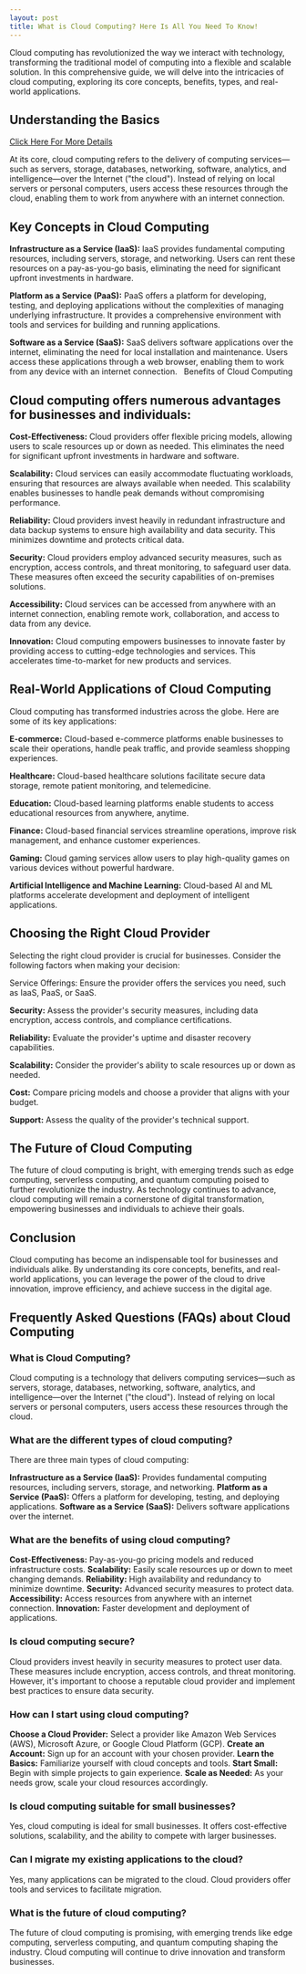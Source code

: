 ```yaml
---
layout: post
title: What is Cloud Computing? Here Is All You Need To Know!
---
```

Cloud computing has revolutionized the way we interact with technology, transforming the traditional model of computing into a flexible and scalable solution. In this comprehensive guide, we will delve into the intricacies of cloud computing, exploring its core concepts, benefits, types, and real-world applications.



<h2>Understanding the Basics</h2> 

[Click Here For More Details](https://www.logicread.com/what-is-cloud-computing/)

At its core, cloud computing refers to the delivery of computing services—such as servers, storage, databases, networking, software, analytics, and intelligence—over the Internet ("the cloud"). Instead of relying on local servers or personal computers, users access these resources through the cloud, enabling them to work from anywhere with an internet connection.   

<h2>Key Concepts in Cloud Computing</h2>

<b>Infrastructure as a Service (IaaS):</b> IaaS provides fundamental computing resources, including servers, storage, and networking. Users can rent these resources on a pay-as-you-go basis, eliminating the need for significant upfront investments in hardware.

<b>Platform as a Service (PaaS):</b> PaaS offers a platform for developing, testing, and deploying applications without the complexities of managing underlying infrastructure. It provides a comprehensive environment with tools and services for building and running applications.

<b>Software as a Service (SaaS):</b> SaaS delivers software applications over the internet, eliminating the need for local installation and maintenance. Users access these applications through a web browser, enabling them to work from any device with an internet connection.   
Benefits of Cloud Computing

<h2>Cloud computing offers numerous advantages for businesses and individuals:</h2>

<b>Cost-Effectiveness:</b> Cloud providers offer flexible pricing models, allowing users to scale resources up or down as needed. This eliminates the need for significant upfront investments in hardware and software.

<b>Scalability:</b> Cloud services can easily accommodate fluctuating workloads, ensuring that resources are always available when needed. This scalability enables businesses to handle peak demands without compromising performance.

<b>Reliability:</b> Cloud providers invest heavily in redundant infrastructure and data backup systems to ensure high availability and data security. This minimizes downtime and protects critical data.

<b>Security:</b> Cloud providers employ advanced security measures, such as encryption, access controls, and threat monitoring, to safeguard user data. These measures often exceed the security capabilities of on-premises solutions.

<b>Accessibility:</b> Cloud services can be accessed from anywhere with an internet connection, enabling remote work, collaboration, and access to data from any device.   

<b>Innovation:</b> Cloud computing empowers businesses to innovate faster by providing access to cutting-edge technologies and services. This accelerates time-to-market for new products and services.

<h2>Real-World Applications of Cloud Computing</h2>

Cloud computing has transformed industries across the globe. Here are some of its key applications:

<b>E-commerce:</b> Cloud-based e-commerce platforms enable businesses to scale their operations, handle peak traffic, and provide seamless shopping experiences.

<b>Healthcare:</b> Cloud-based healthcare solutions facilitate secure data storage, remote patient monitoring, and telemedicine.

<b>Education:</b> Cloud-based learning platforms enable students to access educational resources from anywhere, anytime.

<b>Finance:</b> Cloud-based financial services streamline operations, improve risk management, and enhance customer experiences.

<b>Gaming:</b> Cloud gaming services allow users to play high-quality games on various devices without powerful hardware.

<b>Artificial Intelligence and Machine Learning:</b> Cloud-based AI and ML platforms accelerate development and deployment of intelligent applications.

<h2>Choosing the Right Cloud Provider</h2>

Selecting the right cloud provider is crucial for businesses. Consider the following factors when making your decision:

Service Offerings: Ensure the provider offers the services you need, such as IaaS, PaaS, or SaaS.

<b>Security:</b> Assess the provider's security measures, including data encryption, access controls, and compliance certifications.

<b>Reliability:</b> Evaluate the provider's uptime and disaster recovery capabilities.

<b>Scalability:</b> Consider the provider's ability to scale resources up or down as needed.

<b>Cost:</b> Compare pricing models and choose a provider that aligns with your budget.

<b>Support:</b> Assess the quality of the provider's technical support.

<h2>The Future of Cloud Computing</h2>

The future of cloud computing is bright, with emerging trends such as edge computing, serverless computing, and quantum computing poised to further revolutionize the industry. As technology continues to advance, cloud computing will remain a cornerstone of digital transformation, empowering businesses and individuals to achieve their goals.

<h2>Conclusion</h2>

Cloud computing has become an indispensable tool for businesses and individuals alike. By understanding its core concepts, benefits, and real-world applications, you can leverage the power of the cloud to drive innovation, improve efficiency, and achieve success in the digital age.

<h2>Frequently Asked Questions (FAQs) about Cloud Computing</h2>

<h3>What is Cloud Computing?</h3>

Cloud computing is a technology that delivers computing services—such as servers, storage, databases, networking, software, analytics, and intelligence—over the Internet ("the cloud"). Instead of relying on local servers or personal computers, users access these resources through the cloud.   

<h3>What are the different types of cloud computing?</h3>

There are three main types of cloud computing:

<b>Infrastructure as a Service (IaaS):</b> Provides fundamental computing resources, including servers, storage, and networking.
<b>Platform as a Service (PaaS):</b> Offers a platform for developing, testing, and deploying applications.
<b>Software as a Service (SaaS):</b> Delivers software applications over the internet.

<h3>What are the benefits of using cloud computing?</h3>

<b>Cost-Effectiveness:</b> Pay-as-you-go pricing models and reduced infrastructure costs.
<b>Scalability:</b> Easily scale resources up or down to meet changing demands.
<b>Reliability:</b> High availability and redundancy to minimize downtime.
<b>Security:</b> Advanced security measures to protect data.
<b>Accessibility:</b> Access resources from anywhere with an internet connection.
<b>Innovation:</b> Faster development and deployment of applications.

<h3>Is cloud computing secure?</h3>

Cloud providers invest heavily in security measures to protect user data. These measures include encryption, access controls, and threat monitoring. However, it's important to choose a reputable cloud provider and implement best practices to ensure data security.

<h3>How can I start using cloud computing?</h3>

<b>Choose a Cloud Provider:</b> Select a provider like Amazon Web Services (AWS), Microsoft Azure, or Google Cloud Platform (GCP).
<b>Create an Account:</b> Sign up for an account with your chosen provider.
<b>Learn the Basics:</b> Familiarize yourself with cloud concepts and tools.
<b>Start Small:</b> Begin with simple projects to gain experience.
<b>Scale as Needed:</b> As your needs grow, scale your cloud resources accordingly.

<h3>Is cloud computing suitable for small businesses?</h3>

Yes, cloud computing is ideal for small businesses. It offers cost-effective solutions, scalability, and the ability to compete with larger businesses.

<h3>Can I migrate my existing applications to the cloud?</h3>

Yes, many applications can be migrated to the cloud. Cloud providers offer tools and services to facilitate migration.

<h3>What is the future of cloud computing?</h3>

The future of cloud computing is promising, with emerging trends like edge computing, serverless computing, and quantum computing shaping the industry. Cloud computing will continue to drive innovation and transform businesses.
